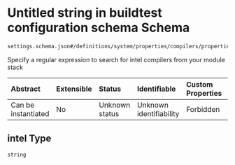 # Untitled string in buildtest configuration schema Schema

```txt
settings.schema.json#/definitions/system/properties/compilers/properties/find/properties/intel
```

Specify a regular expression to search for intel compilers from your module stack

| Abstract            | Extensible | Status         | Identifiable            | Custom Properties | Additional Properties | Access Restrictions | Defined In                                                                  |
| :------------------ | :--------- | :------------- | :---------------------- | :---------------- | :-------------------- | :------------------ | :-------------------------------------------------------------------------- |
| Can be instantiated | No         | Unknown status | Unknown identifiability | Forbidden         | Allowed               | none                | [settings.schema.json*](../out/settings.schema.json "open original schema") |

## intel Type

`string`
